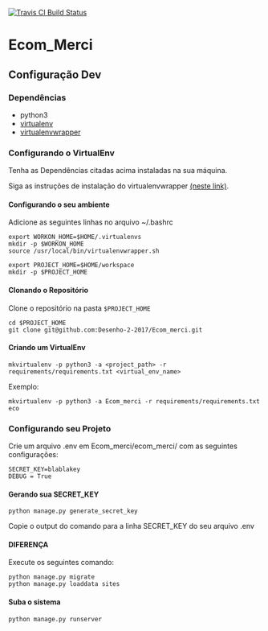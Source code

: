[![Travis CI Build Status](https://travis-ci.org/Desenho-2-2017/Ecom_merci.svg?branch=master)](https://travis-ci.org/Desenho-2-2017/Ecom_merci)

# Ecom_Merci

## Configuração Dev

### Dependências
* python3
* [virtualenv](https://virtualenv.pypa.io/en/stable/)
* [virtualenvwrapper](https://virtualenvwrapper.readthedocs.io/en/latest/)

### Configurando o VirtualEnv
Tenha as Dependências citadas acima instaladas na sua máquina.

Siga as instruções de instalação do virtualenvwrapper [(neste link)](https://virtualenvwrapper.readthedocs.io/en/latest/).

#### Configurando o seu ambiente
Adicione as seguintes linhas no arquivo ~/.bashrc
```
export WORKON_HOME=$HOME/.virtualenvs
mkdir -p $WORKON_HOME
source /usr/local/bin/virtualenvwrapper.sh

export PROJECT_HOME=$HOME/workspace
mkdir -p $PROJECT_HOME
```

#### Clonando o Repositório
Clone o repositório na pasta ```$PROJECT_HOME```

```
cd $PROJECT_HOME
git clone git@github.com:Desenho-2-2017/Ecom_merci.git
```

#### Criando um VirtualEnv
```
mkvirtualenv -p python3 -a <project_path> -r requirements/requirements.txt <virtual_env_name>
```

Exemplo:
```
mkvirtualenv -p python3 -a Ecom_merci -r requirements/requirements.txt eco
```

### Configurando seu Projeto
Crie um arquivo .env em Ecom_merci/ecom_merci/ com as seguintes configurações:

```
SECRET_KEY=blablakey
DEBUG = True
```

#### Gerando sua SECRET_KEY

```
python manage.py generate_secret_key
```
Copie o output do comando para a linha SECRET_KEY do seu arquivo .env


#### DIFERENÇA
Execute os seguintes comando:
```
python manage.py migrate
python manage.py loaddata sites
```



#### Suba o sistema
```
python manage.py runserver
```
